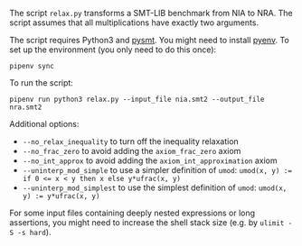 The script `relax.py` transforms a SMT-LIB benchmark from NIA to NRA.
The script assumes that all multiplications have exactly two arguments.

The script requires Python3 and [pysmt](https://github.com/pysmt/pysmt).
You might need to install [pyenv](https://github.com/pyenv/pyenv#installation).
To set up the environment (you only need to do this once):
```
pipenv sync
```

To run the script:
```
pipenv run python3 relax.py --input_file nia.smt2 --output_file nra.smt2
```

Additional options:
- `--no_relax_inequality` to turn off the inequality relaxation
- `--no_frac_zero` to avoid adding the `axiom_frac_zero` axiom
- `--no_int_approx` to avoid adding the `axiom_int_approximation` axiom
- `--uninterp_mod_simple` to use a simpler definition of `umod`: `umod(x, y) := if 0 <= x < y then x else y*ufrac(x, y)`
- `--uninterp_mod_simplest` to use the simplest definition of `umod`: `umod(x, y) := y*ufrac(x, y)`

For some input files containing deeply nested expressions or long assertions, you might need to increase the shell stack size (e.g. by `ulimit -S -s hard`).
